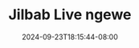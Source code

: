 --- 
title: "Jilbab Live ngewe"
description: "nonton  video bokep Jilbab Live ngewe telegram   terbaru"
date: 2024-09-23T18:15:44-08:00
file_code: "p9eg30t4w4xb"
draft: false
cover: "ddmqlgim95hhxzn7.jpg"
tags: ["Jilbab", "Live", "ngewe", "bokep-indo", "bokep-viral", "bokep-ig"]
length: 807
fld_id: "1483155"
foldername: "Amerlita 1"
categories: ["Amerlita 1"]
views: 0
---